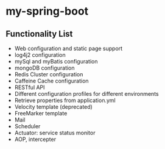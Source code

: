 # my-spring-boot

## Functionality List
- Web configuration and static page support 
- log4j2 configuration
- mySql and myBatis configuration
- mongoDB configuration
- Redis Cluster configuration
- Caffeine Cache configuration
- RESTful API
- Different configuration profiles for different environments
- Retrieve properties from application.yml
- Velocity template (deprecated)
- FreeMarker template
- Mail
- Scheduler
- Actuator: service status monitor
- AOP, intercepter
